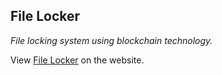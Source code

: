 ## File Locker

<p><em>File locking system using blockchain technology.</em></p>

<p>View <a href='https://thehighton.com/filelocker'>File Locker</a> on the website.</p>


